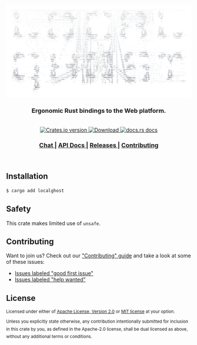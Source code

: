 <!-- <h1 align="center">localghost</h1> -->

<div align="center">
  <img src="assets/localghost_ascii.png" title="localghost logo" alt="localghost logo very spooky" width="730"/>
</div>

<h3 align="center">Ergonomic Rust bindings to the Web platform.</h3>

<br />

<div align="center">
  <!-- Crates version -->
  <a href="https://crates.io/crates/localghost">
    <img src="https://img.shields.io/crates/v/localghost.svg?style=flat-square"
    alt="Crates.io version" />
  </a>
  <!-- Downloads -->
  <a href="https://crates.io/crates/localghost">
    <img src="https://img.shields.io/crates/d/localghost.svg?style=flat-square"
      alt="Download" />
  </a>
  <!-- docs.rs docs -->
  <a href="https://docs.rs/localghost">
    <img src="https://img.shields.io/badge/docs-latest-blue.svg?style=flat-square"
      alt="docs.rs docs" />
  </a>
</div>

<div align="center">
  <h3>
    <a href="https://mild.zulipchat.com/join/kzqeclaausblt3ixgj5crexf">
      Chat
    </a>
    <span> | </span>
    <a href="https://docs.rs/localghost">
      API Docs
    </a>
    <span> | </span>
    <a href="https://github.com/mild-times/localghost/releases">
      Releases
    </a>
    <span> | </span>
    <a href="https://github.com/mild-times/localghost/blob/master.github/CONTRIBUTING.md">
      Contributing
    </a>
  </h3>
</div>

<br />

## Installation
```sh
$ cargo add localghost
```

## Safety
This crate makes limited use of `unsafe`.

## Contributing
Want to join us? Check out our ["Contributing" guide][contributing] and take a
look at some of these issues:

- [Issues labeled "good first issue"][good-first-issue]
- [Issues labeled "help wanted"][help-wanted]

[contributing]: https://github.com/mild-times/localghost/blob/master.github/CONTRIBUTING.md
[good-first-issue]: https://github.com/mild-times/localghost/labels/good%20first%20issue
[help-wanted]: https://github.com/mild-times/localghost/labels/help%20wanted

## License

<sup>
Licensed under either of <a href="LICENSE-APACHE">Apache License, Version
2.0</a> or <a href="LICENSE-MIT">MIT license</a> at your option.
</sup>

<br/>

<sub>
Unless you explicitly state otherwise, any contribution intentionally submitted
for inclusion in this crate by you, as defined in the Apache-2.0 license, shall
be dual licensed as above, without any additional terms or conditions.
</sub>
